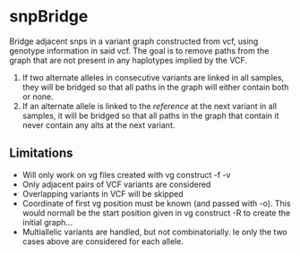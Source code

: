# snpBridge
Bridge adjacent snps in a variant graph constructed from vcf, using genotype information in said vcf.  The goal is to remove paths from the graph that are not present in any haplotypes implied by the VCF.

1. If two alternate alleles in consecutive variants are linked in all samples, they will be bridged so that all paths in the graph will either contain both or none.
2. If an alternate allele is linked to the *reference* at the next variant in all samples, it will be bridged so that all paths in the graph that contain it never contain any alts at the next variant.


## Limitations
* Will only work on vg files created with vg construct -f -v
* Only adjacent pairs of VCF variants are considered
* Overlapping variants in VCF will be skipped
* Coordinate of first vg position must be known (and passed with -o).  This would normall be the start position given in vg construct -R to create the initial graph...
* Multiallelic variants are handled, but not combinatorially.  Ie only the two cases above are considered for each allele.  
